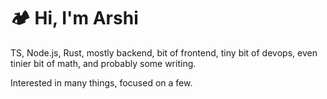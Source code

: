 # 🏕️ Hi, I'm Arshi

TS, Node.js, Rust, mostly backend, bit of frontend, tiny bit of devops, even tinier bit of math, and probably some writing.

Interested in many things, focused on a few.
